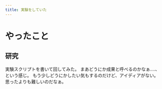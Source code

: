 ```yaml
---
title: 実験をしていた
---
```


# やったこと

## 研究

実験スクリプトを書いて回してみた。
まあどうにか成果と呼べるのかなぁ‥‥、という感じ。
もう少しどうにかしたい気もするのだけど、アイディアがない。
思ったよりも難しいのだなぁ。
